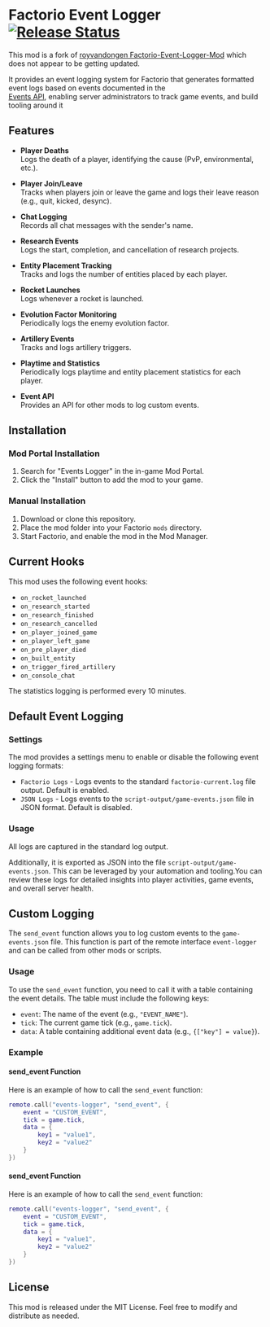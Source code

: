 # Factorio Event Logger [![Release Status](https://github.com/Ralnoc/events-logger/actions/workflows/build-release.yml/badge.svg)](https://github.com/Ralnoc/events-logger/actions/workflows/build-release.yml)

This mod is a fork of [royvandongen Factorio-Event-Logger-Mod](https://github.com/royvandongen/Factorio-Event-Logger-Mod) which does not appear to be getting updated. 

It provides an event logging system for Factorio that generates formatted event logs based on events documented in the  
[Events API](https://lua-api.factorio.com/latest/events.html), enabling server administrators to track game events, and build tooling around it

## Features

- **Player Deaths**  
  Logs the death of a player, identifying the cause (PvP, environmental, etc.).

- **Player Join/Leave**  
  Tracks when players join or leave the game and logs their leave reason (e.g., quit, kicked, desync).

- **Chat Logging**  
  Records all chat messages with the sender's name.

- **Research Events**  
  Logs the start, completion, and cancellation of research projects.

- **Entity Placement Tracking**  
  Tracks and logs the number of entities placed by each player.

- **Rocket Launches**  
  Logs whenever a rocket is launched.

- **Evolution Factor Monitoring**  
  Periodically logs the enemy evolution factor.

- **Artillery Events**  
  Tracks and logs artillery triggers.

- **Playtime and Statistics**  
  Periodically logs playtime and entity placement statistics for each player.

- **Event API**  
  Provides an API for other mods to log custom events.

## Installation

### Mod Portal Installation
1. Search for "Events Logger" in the in-game Mod Portal.
2. Click the "Install" button to add the mod to your game.

### Manual Installation
1. Download or clone this repository.
2. Place the mod folder into your Factorio `mods` directory.
3. Start Factorio, and enable the mod in the Mod Manager.

## Current Hooks

This mod uses the following event hooks:

- `on_rocket_launched`
- `on_research_started`
- `on_research_finished`
- `on_research_cancelled`
- `on_player_joined_game`
- `on_player_left_game`
- `on_pre_player_died`
- `on_built_entity`
- `on_trigger_fired_artillery`
- `on_console_chat`

The statistics logging is performed every 10 minutes.

## Default Event Logging

### Settings
The mod provides a settings menu to enable or disable the following event logging formats:
* `Factorio Logs` - Logs events to the standard `factorio-current.log` file output. Default is enabled.
* `JSON Logs` - Logs events to the `script-output/game-events.json` file in JSON format. Default is disabled.

### Usage
All logs are captured in the standard log output. 

Additionally, it is exported as JSON into the file `script-output/game-events.json`. This can be leveraged by your 
automation and tooling.You can review these logs for detailed insights into player activities, game events, and 
overall server health.

## Custom Logging

The `send_event` function allows you to log custom events to the `game-events.json` file. This function is part of the 
remote interface `event-logger` and can be called from other mods or scripts.

### Usage

To use the `send_event` function, you need to call it with a table containing the event details. The table must include 
the following keys:

- `event`: The name of the event (e.g., `"EVENT_NAME"`).
- `tick`: The current game tick (e.g., `game.tick`).
- `data`: A table containing additional event data (e.g., `{["key"] = value}`).

### Example

#### send_event Function

Here is an example of how to call the `send_event` function:

```lua
remote.call("events-logger", "send_event", {
    event = "CUSTOM_EVENT",
    tick = game.tick,
    data = {
        key1 = "value1",
        key2 = "value2"
    }
})
```

#### send_event Function

Here is an example of how to call the `send_event` function:

```lua
remote.call("events-logger", "send_event", {
    event = "CUSTOM_EVENT",
    tick = game.tick,
    data = {
        key1 = "value1",
        key2 = "value2"
    }
})
```

## License

This mod is released under the MIT License. Feel free to modify and distribute as needed.
